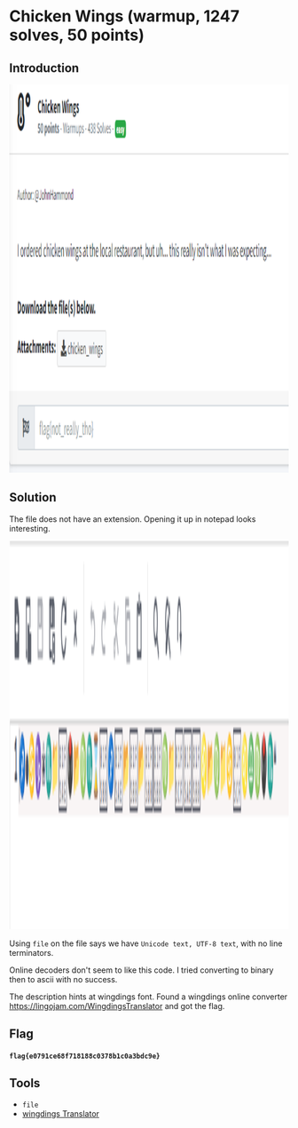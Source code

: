 # Chicken Wings (warmup, 1247 solves, 50 points)

## Introduction

<p align="left">
  <img height=700 img src=./readme_assets/chicken-challenge.PNG/>
</p>

## Solution

The file does not have an extension. Opening it up in notepad looks interesting.

<p align="left">
  <img height=700 img src=./readme_assets/icons.PNG/>
</p>

Using `file` on the file says we have `Unicode text, UTF-8 text`, with no line terminators.

Online decoders don't seem to like this code. I tried converting to binary then to ascii with no success. 

The description hints at wingdings font. Found a wingdings online converter https://lingojam.com/WingdingsTranslator and got the flag.

## Flag

**`flag{e0791ce68f718188c0378b1c0a3bdc9e}`**

## Tools

- `file`
- [wingdings Translator](https://lingojam.com/WingdingsTranslator)




